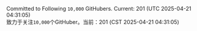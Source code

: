 Committed to Following `10,000` GitHubers. Current: <!-- FOLLOWING_COUNT -->201<!-- FOLLOWING_COUNT --> (UTC <!-- LAST_UPDATED -->2025-04-21 04:31:05<!-- LAST_UPDATED -->)<br>
致力于关注`10,000`个GitHuber。当前：<!-- FOLLOWING_COUNT -->201<!-- FOLLOWING_COUNT --> (CST <!-- LAST_UPDATED_CST -->2025-04-21 04:31:05<!-- LAST_UPDATED_CST -->)
